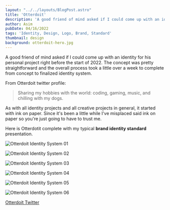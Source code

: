 ```yaml
---
layout: "../../layouts/BlogPost.astro"
title: 'Otterdoit'
description: 'A good friend of mind asked if I could come up with an identity for his personal project right before the start of 2022. The concept was pretty straightforward and the overall process took a little over a week to complete from concept to finalized identity system.'
author: Asim
pubDate: 04/16/2022
tags: 'Identity, Design, Logo, Brand, Standard'
thumbnail: design
background: otterdoit-hero.jpg
---
```


A good friend of mind asked if I could come up with an identity for his personal project right before the start of 2022. The concept was pretty straightforward and the overall process took a little over a week to complete from concept to finalized identity system. 

From Otterdoit twitter profile:
> Sharing my hobbies with the world: coding, gaming, music, and chilling with my dogs. 

As with all identity projects and all creative projects in general, it started with ink on paper. Since it's been a little while I've misplaced said ink on paper so you're just going to have to trust me.

Here is Otterdotit complete with my typical **brand identity standard** presentation. 

![Otterdoit Identity System 01](/Media/blog/otterdoit-brand-identity-standard-01.jpg)

![Otterdoit Identity System 02](/Media/blog/otterdoit-brand-identity-standard-02.jpg)

![Otterdoit Identity System 03](/Media/blog/otterdoit-brand-identity-standard-03.jpg)

![Otterdoit Identity System 04](/Media/blog/otterdoit-brand-identity-standard-04.jpg)

![Otterdoit Identity System 05](/Media/blog/otterdoit-brand-identity-standard-05.jpg)

![Otterdoit Identity System 06](/Media/blog/otterdoit-brand-identity-standard-06.jpg)

<p class="center-text">
<a href="https://mobile.twitter.com/otterdoit" target="_blank" title="Otterdoit Twitter">Otterdoit Twitter <i class="btr bt-external-link"></i></a>
</p>